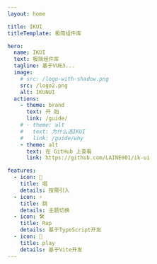 ```yaml
---
layout: home

title: IKUI
titleTemplate: 极简组件库

hero:
  name: IKUI
  text: 极简组件库
  tagline: 基于VUE3...
  image:
    # src: /logo-with-shadow.png
    src: /logo2.png
    alt: IKUNUI
  actions:
    - theme: brand
      text: 开 始
      link: /guide/
    # - theme: alt
    #   text: 为什么选IKUI
    #   link: /guide/why
    - theme: alt
      text: 在 GitHub 上查看
      link: https://github.com/LAINE001/ik-ui

features:
  - icon: 🎵
    title: 唱
    details: 按需引入
  - icon: ⚡️
    title: 跳
    details: 主题切换
  - icon: 🛠️
    title: Rap
    details: 基于TypeScript开发
  - icon: 🏀
    title: play
    details: 基于Vite开发
---
```

